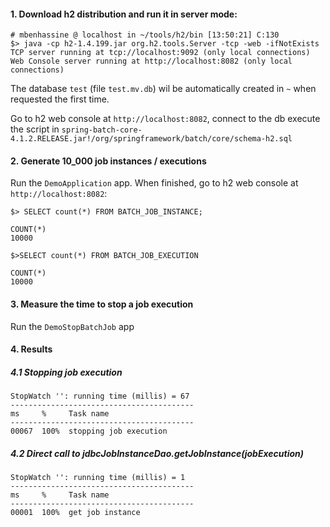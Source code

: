 #### 1. Download h2 distribution and run it in server mode:

```
# mbenhassine @ localhost in ~/tools/h2/bin [13:50:21] C:130
$> java -cp h2-1.4.199.jar org.h2.tools.Server -tcp -web -ifNotExists
TCP server running at tcp://localhost:9092 (only local connections)
Web Console server running at http://localhost:8082 (only local connections)
```

The database `test` (file `test.mv.db`) wil be automatically created in `~` when requested the first time.

Go to h2 web console at `http://localhost:8082`, connect to the db execute the script in `spring-batch-core-4.1.2.RELEASE.jar!/org/springframework/batch/core/schema-h2.sql`

#### 2. Generate 10_000 job instances / executions

Run the `DemoApplication` app. When finished, go to h2 web console at `http://localhost:8082`:

```
$> SELECT count(*) FROM BATCH_JOB_INSTANCE;

COUNT(*)
10000

$>SELECT count(*) FROM BATCH_JOB_EXECUTION

COUNT(*)
10000
```

#### 3. Measure the time to stop a job execution

Run the `DemoStopBatchJob` app

#### 4. Results

##### 4.1 Stopping job execution

```
StopWatch '': running time (millis) = 67
-----------------------------------------
ms     %     Task name
-----------------------------------------
00067  100%  stopping job execution
```

##### 4.2 Direct call to jdbcJobInstanceDao.getJobInstance(jobExecution)

```
StopWatch '': running time (millis) = 1
-----------------------------------------
ms     %     Task name
-----------------------------------------
00001  100%  get job instance
```

